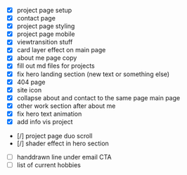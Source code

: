 - [x] project page setup
- [x] contact page
- [x] project page styling
- [x] project page mobile
- [x] viewtransition stuff
- [x] card layer effect on main page
- [x] about me page copy
- [x] fill out md files for projects
- [x] fix hero landing section (new text or something else)
- [x] 404 page
- [x] site icon
- [x] collapse about and contact to the same page main page
- [x] other work section after about me
- [x] fix hero text animation
- [x] add info vis project
- [/] project page duo scroll
- [/] shader effect in hero section
- [ ] handdrawn line under email CTA
- [ ] list of current hobbies
